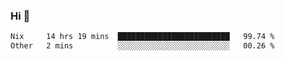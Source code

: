 ### Hi 👋

<!--START_SECTION:waka-->

```txt
Nix     14 hrs 19 mins  █████████████████████████   99.74 %
Other   2 mins          ░░░░░░░░░░░░░░░░░░░░░░░░░   00.26 %
```

<!--END_SECTION:waka-->
